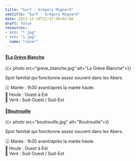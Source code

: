 ```yaml
---
title: "Surf - Grégory Mignard"
seotitle: "Surf - Grégory Mignard"
date: 2023-12-19T22:57:50+02:00
draft: false
resources:
- src: "*.jpg"
- src: "1.jpg"
  name: "cover"
---
```


#### 📍[La Grève Blanche](https://maps.apple.com/?address=Plage%20De%20La%20Gr%C3%A8ve%20Blanche,%2029880%20Plouguerneau,%20France&ll=48.630067,-4.531057&q=Rep%C3%A8re%20sur%20le%20pla)

{{< photo src="greve_blanche.jpg" alt="La Grève Blanche">}}

Spot familial qui fonctionne assez souvent dans les Abers.

🕜 Marée : 1h30 avant/après la marée haute.   
🌊 Houle : Ouest à Est  
🚩 Vent : Sud-Ouest / Sud-Est  

#### 📍[Boutrouille](https://maps.apple.com/?address=Grande%20Rue%2034-Sentier%20des%20Douaniers,%2029890%20Kerlouan,%20France&auid=13963429795097910424&ll=48.656445,-4.398096&lsp=9902&q=Plage%20de%20Boutrouilles)

{{< photo src="boutrouille.jpg" alt="Boutrouille">}}

Spot familial qui fonctionne assez souvent dans les Abers.

🕜 Marée : 1h30 avant/après la marée haute.   
🌊 Houle : Ouest à Est  
🚩 Vent : Sud-Ouest / Sud-Est  